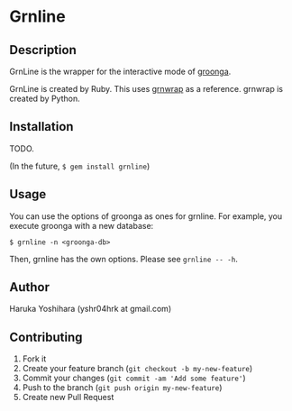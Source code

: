 # Grnline

## Description

GrnLine is the wrapper for the interactive mode of [groonga](http://groonga.org/).

GrnLine is created by Ruby.
This uses [grnwrap](https://github.com/michisu/grnwrap) as a
reference. grnwrap is created by Python.

## Installation

TODO.

(In the future, ```$ gem install grnline```)

## Usage

You can use the options of groonga as ones for grnline. For example,
you execute groonga with a new database:

    $ grnline -n <groonga-db>

Then, grnline has the own options. Please see ```grnline -- -h```.

## Author

Haruka Yoshihara (yshr04hrk at gmail.com)

## Contributing

1. Fork it
2. Create your feature branch (`git checkout -b my-new-feature`)
3. Commit your changes (`git commit -am 'Add some feature'`)
4. Push to the branch (`git push origin my-new-feature`)
5. Create new Pull Request

